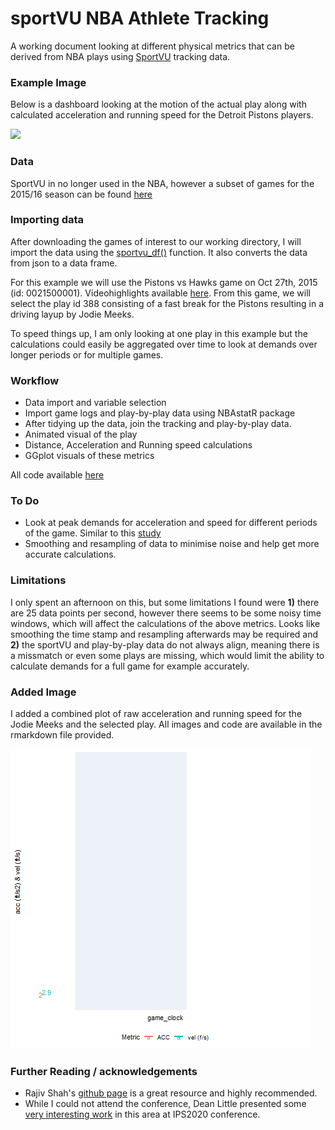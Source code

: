 # sportVU NBA Athlete Tracking

A working document looking at different physical metrics that can be derived from NBA plays using [SportVU](https://www.nbastuffer.com/analytics101/sportvu-data/) tracking data. 

### Example Image

Below is a dashboard looking at the motion of the actual play along with calculated acceleration and running speed for the Detroit Pistons players. 

![](play.gif)  

### Data

SportVU in no longer used in the NBA, however a subset of games for the 2015/16 season can be found [here](https://github.com/linouk23/NBA-Player-Movements/tree/master/data/2016.NBA.Raw.SportVU.Game.Logs)

### Importing data

After downloading the games of interest to our working directory, I will import the data using the [sportvu_df()](https://rdrr.io/github/imadmali/NBAsportvu/man/sportvu_df.html) function. It also converts the data from json to a data frame. 

For this example we will use the Pistons vs Hawks game on Oct 27th, 2015 (id: 0021500001). Videohighlights available [here](https://www.youtube.com/watch?v=dNtmLm5D7dI). From this game, we will select the play id 388 consisting of a fast break for the Pistons resulting in a driving layup by Jodie Meeks.

To speed things up, I am only looking at one play in this example but the calculations could easily be aggregated over time to look at demands over longer periods or for multiple games.

### Workflow

* Data import and variable selection
* Import game logs and play-by-play data using NBAstatR package
* After tidying up the data, join the tracking and play-by-play data.
* Animated visual of the play
* Distance, Acceleration and Running speed calculations
* GGplot visuals of these metrics

All code available [here](https://github.com/josedv82/sportVU_NBA_Tracking/blob/master/SportVU.Rmd)

### To Do

* Look at peak demands for acceleration and speed for different periods of the game. Similar to this [study](https://pubmed.ncbi.nlm.nih.gov/26023738/)  
* Smoothing and resampling of data to minimise noise and help get more accurate calculations.

### Limitations

I only spent an afternoon on this, but some limitations I found were **1)** there are 25 data points per second, however there seems to be some noisy time windows, which will affect the calculations of the above metrics. Looks like smoothing the time stamp and resampling afterwards may be required and **2)** the sportVU and play-by-play data do not always align, meaning there is a missmatch or even some plays are missing, which would limit the ability to calculate demands for a full game for example accurately.

### Added Image

I added a combined plot of raw acceleration and running speed for the Jodie Meeks and the selected play. All images and code are available in the rmarkdown file provided.

![](combined.gif)

### Further Reading / acknowledgements

* Rajiv Shah's [github page](https://github.com/rajshah4) is a great resource and highly recommended.
* While I could not attend the conference, Dean Little presented some [very interesting work](https://twitter.com/Bballphysio/status/1256376460593381376) in this area at IPS2020 conference.


